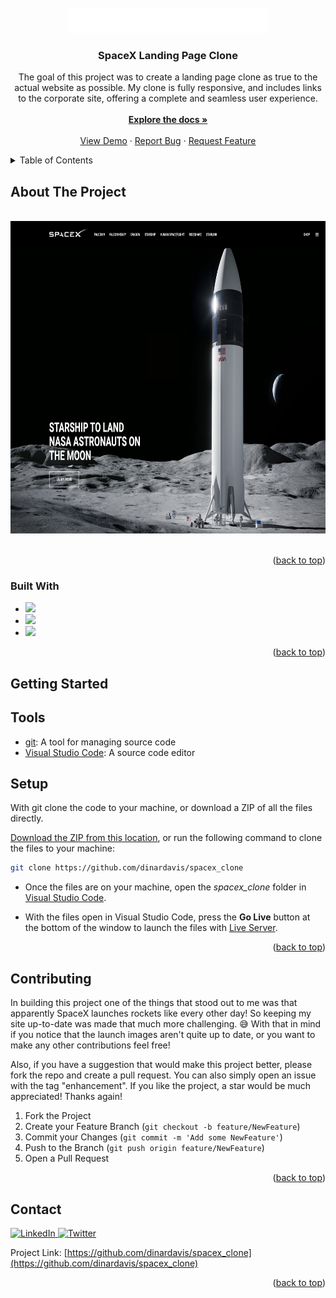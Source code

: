 <!-- PROJECT LOGO -->
<br />
<div align="center">
  <a href="https://github.com/dinardavis/spacex_clone">
    <img src="imgs/spacex.png" alt="SpaceX Logo" height="40">
  </a>

<h3 align="center">SpaceX Landing Page Clone</h3>

  <p align="center">
    The goal of this project was to create a landing page clone as true to the actual website as possible. My clone is fully responsive, and includes links to the corporate site, offering a complete and seamless user experience.
    <br />
    <br />
    <a href="https://github.com/dinardavis/spacex_clone"><strong>Explore the docs »</strong></a>
    <br />
    <br />
    <a href="https://dinardavis.github.io/spacex_clone/">View Demo</a>
    ·
    <a href="https://github.com/dinardavis/spacex_clone/issues">Report Bug</a>
    ·
    <a href="https://github.com/dinardavis/spacex_clone/issues">Request Feature</a>
  </p>
</div>



<!-- TABLE OF CONTENTS -->
<details>
  <summary>Table of Contents</summary>
  <ol>
    <li>
      <a href="#about-the-project">About The Project</a>
      <ul>
        <li><a href="#built-with">Built With</a></li>
      </ul>
    </li>
    <li>
      <a href="#getting-started">Getting Started</a>
      <ul>
        <li><a href="#tools">Tools</a></li>
        <li><a href="#setup">Setup</a></li>
      </ul>
    </li>
    <li><a href="#contributing">Contributing</a></li>
    <li><a href="#contact">Contact</a></li>
  </ol>
</details>



<!-- ABOUT THE PROJECT -->
## About The Project

<br />

<div align="center">
  <img src="imgs/spacex_thumbnail.png" alt="Project Thumbnail" height="500">
</div>

<br />

<p align="right">(<a href="#readme-top">back to top</a>)</p>



### Built With

* <img src="https://img.shields.io/badge/JavaScript-323330?style=for-the-badge&logo=javascript&logoColor=F7DF1E" /> 
* <img src="https://img.shields.io/badge/HTML5-E34F26?style=for-the-badge&logo=html5&logoColor=white" />
* <img src="https://img.shields.io/badge/CSS3-1572B6?style=for-the-badge&logo=css3&logoColor=white" />

<p align="right">(<a href="#readme-top">back to top</a>)</p>



<!-- GETTING STARTED -->
## Getting Started

## Tools

* [git](https://git-scm.com/downloads): A tool for managing source code
* [Visual Studio Code](https://code.visualstudio.com/): A source code editor

## Setup

With git clone the code to your machine, or download a ZIP of all the files directly.

[Download the ZIP from this location](https://github.com/dinardavis/spacex_clone), or run the following command to clone the files to your machine:

```bash
git clone https://github.com/dinardavis/spacex_clone
```
* Once the files are on your machine, open the _spacex_clone_ folder in [Visual Studio Code](https://code.visualstudio.com/).

* With the files open in Visual Studio Code, press the **Go Live** button at the bottom of the window to launch the files with [Live Server](https://marketplace.visualstudio.com/items?itemName=ritwickdey.LiveServer).

<p align="right">(<a href="#readme-top">back to top</a>)</p>


<!-- CONTRIBUTING -->
## Contributing

In building this project one of the things that stood out to me was that apparently SpaceX launches rockets like every other day! So keeping my site up-to-date was made that much more challenging. :sweat_smile: With that in mind if you notice that the launch images aren't quite up to date, or you want to make any other contributions feel free!

Also, if you have a suggestion that would make this project better, please fork the repo and create a pull request. You can also simply open an issue with the tag "enhancement".
If you like the project, a star would be much appreciated! Thanks again!

1. Fork the Project
2. Create your Feature Branch (`git checkout -b feature/NewFeature`)
3. Commit your Changes (`git commit -m 'Add some NewFeature'`)
4. Push to the Branch (`git push origin feature/NewFeature`)
5. Open a Pull Request

<p align="right">(<a href="#readme-top">back to top</a>)</p>


<!-- CONTACT -->
## Contact

 <a href="https://www.linkedin.com/in/dinardavis/">
    <img src="https://camo.githubusercontent.com/f17ba9730c27e5f1230325b94c8b68bbf3115d32650866f6e3d0ade68201beea/68747470733a2f2f696d672e736869656c64732e696f2f62616467652f4c696e6b6564496e2d2532333030373742352e7376673f6c6f676f3d6c696e6b6564696e266c6f676f436f6c6f723d7768697465" alt="LinkedIn" data-canonical-src="https://img.shields.io/badge/LinkedIn-%230077B5.svg?logo=linkedin&amp;logoColor=white" style="max-width: 100%;">
  </a>
  <a href="https://twitter.com/dinardavis">
    <img src="https://camo.githubusercontent.com/2cbca4be42d81c6833fd417d74f5322e80861326d03d52289924138947be7b4e/68747470733a2f2f696d672e736869656c64732e696f2f62616467652f547769747465722d2532333144413146322e7376673f6c6f676f3d54776974746572266c6f676f436f6c6f723d7768697465" alt="Twitter" data-canonical-src="https://img.shields.io/badge/Twitter-%231DA1F2.svg?logo=Twitter&amp;logoColor=white" style="max-width: 100%;">
  </a>

Project Link: [https://github.com/dinardavis/spacex_clone](https://github.com/dinardavis/spacex_clone)

<p align="right">(<a href="#readme-top">back to top</a>)</p>
